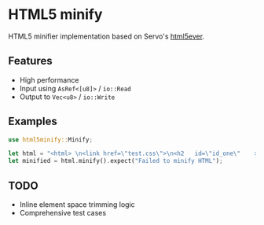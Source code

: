 # HTML5 minify

HTML5 minifier implementation based on Servo's [html5ever](https://github.com/servo/html5ever). 

## Features

- High performance
- Input using `AsRef<[u8]>` / `io::Read`
- Output to `Vec<u8>` / `io::Write`

## Examples

```rust
use html5minify::Minify;

let html = "<html> \n<link href=\"test.css\">\n<h2   id=\"id_one\"    >Hello\n</h2>    \n<p>\nWorld</p>";
let minified = html.minify().expect("Failed to minify HTML");
```

## TODO

- Inline element space trimming logic
- Comprehensive test cases

